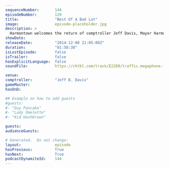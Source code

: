 ```yaml
---
sequenceNumber:       144
episodeNumber:        129
title:                "Best Of A Bad Lot"
image:                episode-placeholder.jpg
description: >
  Harmontown welcomes the return of comptroller Jeff Davis, Mayor Harmon wants you off his lawn and creator of The IT Crowd, Graham Linehan, meets Dan on stage for the first time and they exchange their transcontinental show runner blues.
showDate:             
releaseDate:          "2014-12-08 21:05:00Z"
duration:             "01:58:38"
isLostEpisode:        false
isTrailer:            false
hasExplicitLanguage:  false
soundFile:            https://chtbl.com/track/E2288/traffic.megaphone.fm/STA6924818498.mp3

venue:                
comptroller:          "Jeff B. Davis"
gameMaster:           
hasDnD:               

## Example on how to add guests
#guests:
#- "Guy Pancake"
#- "Lady Omelette"
#- "Kid Hashbrown"

guests:
audienceGuests:

# Generated.  Do not change:
layout:               episode
hasPrevious:          True
hasNext:              True
podcastDynamiteId:    144
---
```


